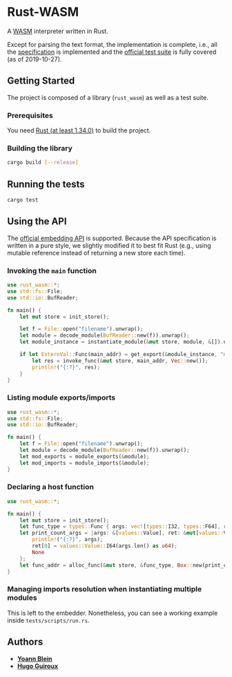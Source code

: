 # Rust-WASM

A [WASM](http://webassembly.org/) interpreter written in Rust.

Except for parsing the text format, the implementation is complete, i.e., all the [specification](https://webassembly.github.io/spec/core/index.html) is implemented and the [official test suite](https://github.com/WebAssembly/spec/tree/master/test) is fully covered (as of 2019-10-27).

## Getting Started

The project is composed of a library (`rust_wasm`) as well as a test suite.

### Prerequisites

You need [Rust (at least 1.34.0)](https://www.rustup.rs/) to build the project.

### Building the library

```bash
cargo build [--release]
```

## Running the tests

```bash
cargo test
```

## Using the API

The [official embedding API](https://webassembly.github.io/spec/core/appendix/embedding.html) is supported.
Because the API specification is written in a pure style, we slightly modified it to best fit Rust (e.g., using mutable reference instead of returning a new store each time).

### Invoking the `main` function

```rust
use rust_wasm::*;
use std::fs::File;
use std::io::BufReader;

fn main() {
	let mut store = init_store();

	let f = File::open("filename").unwrap();
	let module = decode_module(BufReader::new(f)).unwrap();
	let module_instance = instantiate_module(&mut store, module, &[]).unwrap();

	if let ExternVal::Func(main_addr) = get_export(&module_instance, "main").unwrap() {
		let res = invoke_func(&mut store, main_addr, Vec::new());
		println!("{:?}", res);
	}
}
```

### Listing module exports/imports

```rust
use rust_wasm::*;
use std::fs::File;
use std::io::BufReader;

fn main() {
	let f = File::open("filename").unwrap();
	let module = decode_module(BufReader::new(f)).unwrap();
	let mod_exports = module_exports(&module);
	let mod_imports = module_imports(&module);
}
```

### Declaring a host function

```rust
use rust_wasm::*;

fn main() {
	let mut store = init_store();
	let func_type = types::Func { args: vec![types::I32, types::F64], result: vec![types::I64] };
	let print_count_args = |args: &[values::Value], ret: &mut[values::Value]| {
		println!("{:?}", args);
		ret[0] = values::Value::I64(args.len() as u64);
		None
	};
	let func_addr = alloc_func(&mut store, &func_type, Box::new(print_count_args));
}
```

### Managing imports resolution when instantiating multiple modules

This is left to the embedder. Nonetheless, you can see a working example inside `tests/scripts/run.rs`.

## Authors

* **[Yoann Blein](https://github.com/yblein)**
* **[Hugo Guiroux](https://github.com/HugoGuiroux)**

